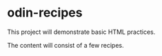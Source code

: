 # odin-recipes
This project will demonstrate basic HTML practices. 

The content will consist of a few recipes. 